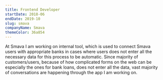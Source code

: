 ```yaml
---
title: Frontend Developer
startDate: 2018-06
endDate: 2019-10
slug: smava
companyName: Smava
themeColor: 36a854
---
```


At Smava I am working on internal tool, which is used to connect Smava users with appropriate banks in cases where users does not enter all the necessary data for this process to be automatic. Since majority of customers/users, because of how complicated forms on the web can be especially the ones for bank loans, does not enter all the data, vast majority of conversations are happening through the app I am working on.
